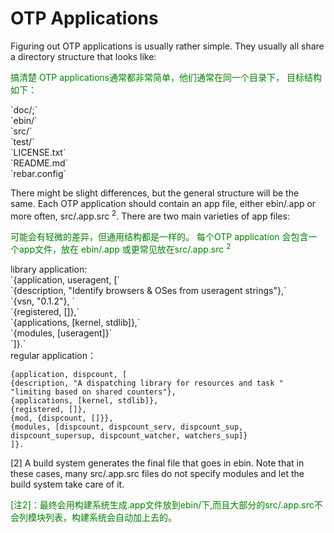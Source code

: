 # OTP Applications

Figuring out OTP applications is usually rather simple. They usually all share a directory structure that looks like:
<p></p>
<font color="green" >
搞清楚 OTP applications通常都非常简单，他们通常在同一个目录下，
目标结构如下：
</font>
<p></p>
<p>
 `doc/;`<br>
 `ebin/`<br>
 `src/`<br>
 `test/`<br>
 `LICENSE.txt`<br>
 `README.md`<br>
 `rebar.config`<br>
</p>
There might be slight differences, but the general structure will be the same.
Each OTP application should contain an app file, either ebin/<AppName>.app or more often, src/<AppName>.app.src <sup>2</sup>. There are two main varieties of app files:
<p></p>
<font color="green" >
可能会有轻微的差异，但通用结构都是一样的。
每个OTP application 会包含一个app文件，放在 ebin/<AppName>.app 或更常见放在src/<AppName>.app.src <sup>2</sup>
</font>
<p></p>
 library application:<br>
`{application, useragent, [` <br>
`{description, "Identify browsers & OSes from useragent strings"},` <br>
`{vsn, "0.1.2"}, `<br>
`{registered, []},` <br>
`{applications, [kernel, stdlib]},` <br>
`{modules, [useragent]}` <br>
`]}.` <br>
 regular application：<br>

`{application, dispcount, [`<br>
`{description, "A dispatching library for resources and task "`<br>
`"limiting based on shared counters"},`<br>
`{applications, [kernel, stdlib]},`<br>
`{registered, []},`<br>
`{mod, {dispcount, []}},`<br>
`{modules, [dispcount, dispcount_serv, dispcount_sup,`<br>
`dispcount_supersup, dispcount_watcher, watchers_sup]}`<br>
`]}.`<br>

 [2]  A build system generates the final file that goes in ebin. Note that in these cases, many
src/<AppName>.app.src files do not specify modules and let the build system take care of it.
<p></p>
<font color="green" >
 [注2]：最终会用构建系统生成.app文件放到ebin/下,而且大部分的src/<AppName>.app.src不会列模块列表，构建系统会自动加上去的。
 </font>
